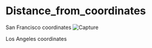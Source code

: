 # Distance_from_coordinates

San Francisco coordinates
![Capture](https://user-images.githubusercontent.com/55191934/73611042-c5775600-4603-11ea-9b6b-66254baa2ed5.PNG)

Los Angeles coordinates
